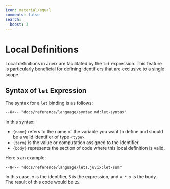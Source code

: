 ```yaml
---
icon: material/equal
comments: false
search:
  boost: 3
---
```



# Local Definitions

Local definitions in Juvix are facilitated by the `let` expression. This feature
is particularly beneficial for defining identifiers that are exclusive to a
single scope.

## Syntax of `let` Expression

The syntax for a `let` binding is as follows:

```text
--8<-- "docs/reference/language/syntax.md:let-syntax"
```

In this syntax:

- `{name}` refers to the name of the variable you want to define and should be a
  valid identifier of type `<type>`.
- `{term}` is the value or computation assigned to the identifier.
- `{body}` represents the section of code where this local definition is valid.

Here's an example:

```juvix
--8<-- "docs/reference/language/lets.juvix:let-sum"
```

In this case, `x` is the identifier, `5` is the expression, and `x * x` is the
body. The result of this code would be `25`.
